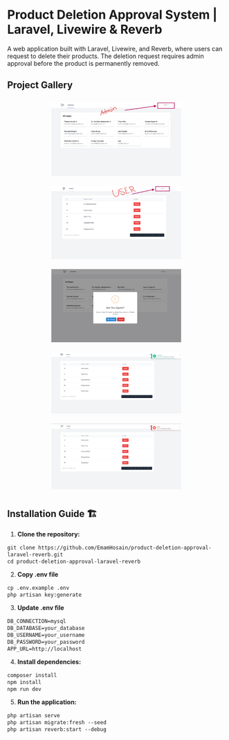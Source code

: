 # Product Deletion Approval System | Laravel, Livewire & Reverb

A web application built with Laravel, Livewire, and Reverb, where users can request to delete their products. The deletion request requires admin approval before the product is permanently removed.

## Project Gallery

<div align="center">
  <img src="ss-1.png" width="300" style="margin: 10px;">
  <img src="ss-4.png" width="300" style="margin: 10px;">
  <img src="ss-2.png" width="300" style="margin: 10px;">
  <img src="ss-6.png" width="300" style="margin: 10px;">
  <img src="ss-7.png" width="300" style="margin: 10px;">
</div>


## Installation Guide 🏗️


1. **Clone the repository:**

```shell
git clone https://github.com/EmamHosain/product-deletion-approval-laravel-reverb.git
cd product-deletion-approval-laravel-reverb

```
2. **Copy .env file**

```shell
cp .env.example .env
php artisan key:generate

```

3. **Update .env file**

```shell
DB_CONNECTION=mysql
DB_DATABASE=your_database
DB_USERNAME=your_username
DB_PASSWORD=your_password
APP_URL=http://localhost

```

4. **Install dependencies:**

```shell
composer install
npm install
npm run dev
```

5. **Run the application:**

```shell
php artisan serve
php artisan migrate:fresh --seed
php artisan reverb:start --debug
```
